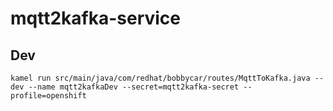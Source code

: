 # mqtt2kafka-service

## Dev

`kamel run src/main/java/com/redhat/bobbycar/routes/MqttToKafka.java --dev --name mqtt2kafkaDev --secret=mqtt2kafka-secret --profile=openshift`